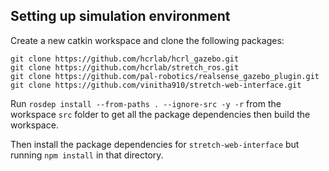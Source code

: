 ## Setting up simulation environment

Create a new catkin workspace and clone the following packages:
```
git clone https://github.com/hcrlab/hcrl_gazebo.git
git clone https://github.com/hcrlab/stretch_ros.git
git clone https://github.com/pal-robotics/realsense_gazebo_plugin.git
git clone https://github.com/vinitha910/stretch-web-interface.git
```

Run `rosdep install --from-paths . --ignore-src -y -r` from the workspace `src` folder to get all the package dependencies then build the workspace.

Then install the package dependencies for `stretch-web-interface` but running `npm install` in that directory.

